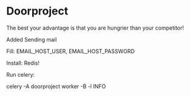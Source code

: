 # Doorproject

The best your advantage is that you are hungrier than your competitor!

Added Sending mail

Fill: EMAIL_HOST_USER, EMAIL_HOST_PASSWORD

Install: Redis!

Run celery:

celery -A doorproject worker -B -l INFO
